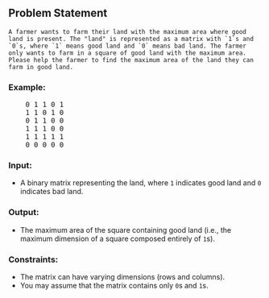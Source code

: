 ## Problem Statement
    A farmer wants to farm their land with the maximum area where good land is present. The "land" is represented as a matrix with `1`s and `0`s, where `1` means good land and `0` means bad land. The farmer only wants to farm in a square of good land with the maximum area. Please help the farmer to find the maximum area of the land they can farm in good land.

### Example:

<pre>
    0 1 1 0 1
    1 1 0 1 0
    0 1 1 0 0
    1 1 1 0 0
    1 1 1 1 1
    0 0 0 0 0
</pre>

### Input:
- A binary matrix representing the land, where `1` indicates good land and `0` indicates bad land.

### Output:
- The maximum area of the square containing good land (i.e., the maximum dimension of a square composed entirely of `1`s).

### Constraints:
- The matrix can have varying dimensions (rows and columns).
- You may assume that the matrix contains only `0`s and `1`s.